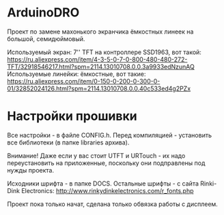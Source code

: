 # ArduinoDRO

Проект по замене махонького экранчика ёмкостных линеек на большой, семидюймовый.

Используемый экран: 7'' TFT на контроллере SSD1963, вот такой: https://ru.aliexpress.com/item/4-3-5-0-7-0-800-480-480-272-TFT/32918546217.html?spm=2114.13010708.0.0.3a9933edNzunAQ
Используемые линейки: ёмкостные, вот такие: https://ru.aliexpress.com/item/0-150-0-200-0-300-0-01/32852024126.html?spm=2114.13010708.0.0.40c533ed4g2PZx

# Настройки прошивки

Все настройки - в файле CONFIG.h. Перед компиляцией - установить все библиотеки (в папке libraries архива). 

Внимание! Даже если у вас стоит UTFT и URTouch - их надо переустановить на приложенные, поскольку они подправлены под нужды проекта. 

Исходники шрифта - в папке DOCS. Остальные шрифты - с сайта Rinki-Dink Electronics: http://www.rinkydinkelectronics.com/r_fonts.php

Проект пока только начат, сделана только обвязка работы с дисплеем.
